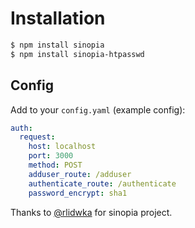 # Installation

```sh
$ npm install sinopia
$ npm install sinopia-htpasswd
```

## Config

Add to your `config.yaml` (example config):

```yaml
auth:
  request:
    host: localhost
    port: 3000
    method: POST
    adduser_route: /adduser
    authenticate_route: /authenticate
    password_encrypt: sha1
```

Thanks to [@rlidwka](https://github.com/rlidwka) for sinopia project.
